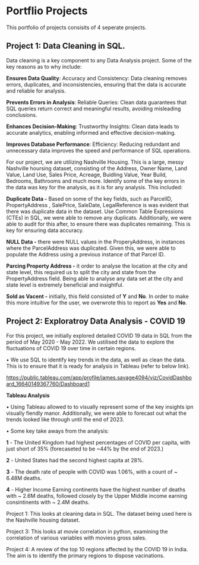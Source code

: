 # Portflio Projects
This portfolio of projects consisits of 4 seperate projects. 

## Project 1: Data Cleaning in SQL.
Data cleaning is a key component to any Data Analysis project. Some of the key reasons as to why include:

**Ensures Data Quality**:
Accuracy and Consistency: Data cleaning removes errors, duplicates, and inconsistencies, ensuring that the data is accurate and reliable for analysis.

**Prevents Errors in Analysis**:
Reliable Queries: Clean data guarantees that SQL queries return correct and meaningful results, avoiding misleading conclusions.

**Enhances Decision-Making**:
Trustworthy Insights: Clean data leads to accurate analytics, enabling informed and effective decision-making.

**Improves Database Performance**:
Efficiency: Reducing redundant and unnecessary data improves the speed and performance of SQL operations.

For our project, we are utilizing Nashville Housing. This is a large, messy Nashville hoursing dataset, consisting of the Address, Owner Name, Land Value, Land Use, Sales Price, Acreage, Buidling Value, Year Build, Bedrooms, Bathrooms and much more. Identify some of the key errors in the data was key for the analysis, as it is for any analysis. This included:

**Duplicate Data -**
Based on some of the key fields, such as ParcelID, PropertyAddress , SalePrice, SaleDate, LegalReference is was evident that there was duplicate data in the dataset. Use Common Table Expressions (CTEs) in SQL, we were able to remove any duplicats. Additionally, we were able to audit for this after, to ensure there was duplicates remaining. This is key for ensuring data accuracy. 

**NULL Data -** there were NULL values in the ProperyAddress, in instances where the ParcelAddress was duplicated. Given this, we were able to populate the Address using a previous instance of that Parcel ID.

**Parcing Property Address -** it order to analyse the location at the city and state level, this required us to split the city and state from the PropertyAddress field. Being able to analyse any data set at the city and state level is extremely beneficial and insightful. 

**Sold as Vacent -** initially, this field consisted of **Y** and **No**. In order to make this more intuitive for the user, we overwrote this to report as **Yes** and **No**.


## Project 2: **Exploratroy Data Analysis - COVID 19**

For this project, we initially explored detailed COVID 19 data in SQL from the period of May 2020 - May 2022. We ustilised the data to explore the fluctuations of COVID 19 over time in certain regions. 

• We use SQL to identify key trends in the data, as well as clean the data. This is to ensure that it is ready for analysis in Tableau (refer to below link). 

https://public.tableau.com/app/profile/james.savage4094/viz/CovidDashboard_16640149367760/Dashboard1 

**Tableau Analysis**

• Using Tableau allowed to to visually represent some of the key insights ipn visually fiendly manor. Additionally, we were able to forecast out what the trends looked like through until the end of 2023. 

• Some key take aways from the analysis:

**1** - The United Kingdom had highest percentages of COVID per capita, with just short of 35% (forecaseted to be ~44% by the end of 2023.)

 **2** - United States had the second highest capita at 28%. 

 **3** - The death rate of people with COVID was 1.06%, with a count of ~ 6.48M deaths. 

 **4** - Higher Income Earning continents have the highest number of deaths with ~ 2.6M deaths, followed closely by the Upper Middle income earning consintinents with ~ 2.4M deaths. 

Project 1:
This looks at cleaning data in SQL. The dataset being used here is the Nashville housing dataset.

Project 3:
This looks at movie correlation in python, examining the correlation of various variables with moviess gross sales. 

Project 4:
A review of the top 10 regions affected by the COVID 19 in India. The aim is to identify the primary regions to dispose vacinations. 
